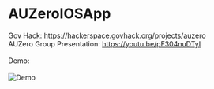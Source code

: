 # AUZeroIOSApp
Gov Hack: 
https://hackerspace.govhack.org/projects/auzero
</br>
AUZero Group Presentation:
https://youtu.be/pF304nuDTyI
</br>
</br>
Demo: </br></br>
![Demo](https://user-images.githubusercontent.com/14230368/185782400-8ae3a656-1703-4ae7-82ca-94616e00094f.gif)
</br>

